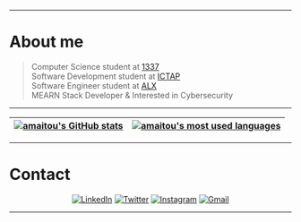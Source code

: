 
------------
# About me

> Computer Science student at [1337](https://1337.ma/) \
> Software Development student at [ICTAP](http://ictap.ma/) \
> Software Engineer student at [ALX](https://www.alxafrica.com/) \
> MEARN Stack Developer & Interested in Cybersecurity

---------------

| [![amaitou's GitHub stats](https://github-readme-stats-git-masterrstaa-rickstaa.vercel.app/api?username=amaitou&count_private=true&show_icons=true&hide=issues&hide_border=true&theme=jolly)](https://github.com/amaitou?tab=repositories) | [![amaitou's most used languages](https://github-readme-stats-git-masterrstaa-rickstaa.vercel.app/api/top-langs/?username=amaitou&layout=compact&hide_border=true&theme=jolly)](https://github.com/amaitou?tab=repositories) |
|:-:|:-:|

---------------

# Contact

<div align="center">

[![LinkedIn](https://img.shields.io/badge/linkedin-%230077B5.svg?style=for-the-badge&logo=linkedin&logoColor=white)](https://www.linkedin.com/in/amaitou/)
[![Twitter](https://img.shields.io/badge/Twitter-%231DA1F2.svg?style=for-the-badge&logo=Twitter&logoColor=white)](https://twitter.com/amait0u)
[![Instagram](https://img.shields.io/badge/Instagram-%23E4405F.svg?style=for-the-badge&logo=Instagram&logoColor=white)](https://www.instagram.com/amait0u/)
[![Gmail](https://img.shields.io/badge/Gmail-D14836?style=for-the-badge&logo=gmail&logoColor=white)](mailto:amait-ou@student.1337.ma)

</div>

------------
